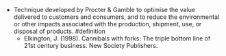 - Technique developed by Procter & Gamble to optimise the value delivered to customers and consumers, and to reduce the environmental or other impacts associated with the production, shipment, use, or disposal of products. #definition
	- Elkington, J. (1998). Cannibals with forks: The triple bottom line of 21st century business. New Society Publishers.